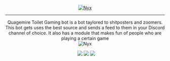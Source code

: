 <p align="center">
  <a href="#">
    <img alt="Nyx" src="https://yt3.ggpht.com/EJjOwL9DBper58SJWtuvJWTSs6Kr_t7c-sQG8cN9EI2VQIP257ZIee1qJ4PVyLtKdDWmBcrbAw=s88-c-k-c0x00ffffff-no-rj"/>
  </a>
</p>

---

<p align="center">
  Quagemire Toilet Gaming bot is a bot taylored to shitposters and zoomers. This bot gets uses the best source and sends a feed to them in your Discord channel of choice. It also has a module that makes fun of people who are playing a certain game
  <br>
  <img alt="Nyx" src="https://media.discordapp.net/attachments/927015758221967400/966470306724212736/squidwardpointlaughLOL.png"/>
</p>

<p align="center">
  <img src="https://img.shields.io/node/v/discord.js?style=flat-square" alt="" />
  <img src="https://img.shields.io/github/commit-activity/w/BossDaily//quagmire-toilet-gaming-bot?style=flat-square" alt="" />
  <img src="https://img.shields.io/badge/JavaScript-323330?style=for-the-badge&logo=javascript&logoColor=F7DF1E" />
  <img src="https://img.shields.io/badge/TypeScript-007ACC?style=for-the-badge&logo=typescript&logoColor=white" />
  <img src="https://img.shields.io/badge/Prisma-3982CE?style=for-the-badge&logo=Prisma&logoColor=white" />
</p>
